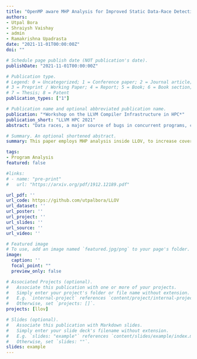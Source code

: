 ```yaml
---
title: "OpenMP aware MHP Analysis for Improved Static Data-Race Detection"
authors:
- Utpal Bora
- Shraiysh Vaishay
- admin
- Ramakrishna Upadrasta
date: "2021-11-01T00:00:00Z"
doi: ""

# Schedule page publish date (NOT publication's date).
publishDate: "2021-11-01T00:00:00Z"

# Publication type.
# Legend: 0 = Uncategorized; 1 = Conference paper; 2 = Journal article;
# 3 = Preprint / Working Paper; 4 = Report; 5 = Book; 6 = Book section;
# 7 = Thesis; 8 = Patent
publication_types: ["1"]

# Publication name and optional abbreviated publication name.
publication: "*Workshop on the LLVM Compiler Infrastructure in HPC*"
publication_short: "LLVM HPC 2021"
abstract: "Data races, a major source of bugs in concurrent programs, can result in loss of manpower and time as well as data loss due to system failures. OpenMP, the de facto shared memory parallelism framework used in the HPC community, also suffers from data races. To detect race conditions in OpenMP programs and improve turnaround time and/or developer productivity, we present a data flow analysis based, fast, static data race checker in the LLVM compiler framework. Our tool can detect races in the presence or absence of explicit barriers, with implicit or explicit synchronization. In addition, our tool effectively works for the OpenMP target offloading constructs and also supports the frequently used OpenMP constructs.  We formalize and provide a data flow analysis framework to perform Phase Interval Analysis (PIA) of OpenMP programs.  Phase intervals are then used to compute the MHP (and its complement NHP) sets for the programs, which, in turn, are used to detect data races statically.  We evaluate our work using multiple OpenMP race detection benchmarks and real world applications. Our experiments show that the checker is comparable to the state-of-the-art in various performance metrics with around 90\% accuracy, almost perfect recall, and significantly lower runtime and memory footprint."

# Summary. An optional shortened abstract.
summary: This paper employs MHP analysis inside LLOV, to increase coverage of OpenMP pragmas for data-race checking for OpenMP Programs.

tags:
- Program Analysis
featured: false

#links:
# - name: "pre-print"
#   url: "https://arxiv.org/pdf/1912.12189.pdf"

url_pdf: ''
url_code: https://github.com/utpalbora/LLOV
url_dataset: ''
url_poster: ''
url_project: ''
url_slides: ''
url_source: ''
url_video: ''

# Featured image
# To use, add an image named `featured.jpg/png` to your page's folder. 
image:
  caption: ''
  focal_point: ""
  preview_only: false

# Associated Projects (optional).
#   Associate this publication with one or more of your projects.
#   Simply enter your project's folder or file name without extension.
#   E.g. `internal-project` references `content/project/internal-project/index.md`.
#   Otherwise, set `projects: []`.
projects: [llov]

# Slides (optional).
#   Associate this publication with Markdown slides.
#   Simply enter your slide deck's filename without extension.
#   E.g. `slides: "example"` references `content/slides/example/index.md`.
#   Otherwise, set `slides: ""`.
slides: example
---
```


